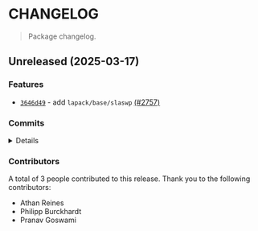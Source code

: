 # CHANGELOG

> Package changelog.

<section class="release" id="unreleased">

## Unreleased (2025-03-17)

<section class="features">

### Features

-   [`3646d49`](https://github.com/stdlib-js/stdlib/commit/3646d490449e83e4db4130b6a16544674550f5c7) - add `lapack/base/slaswp` [(#2757)](https://github.com/stdlib-js/stdlib/pull/2757)

</section>

<!-- /.features -->

<section class="commits">

### Commits

<details>

-   [`e0cef99`](https://github.com/stdlib-js/stdlib/commit/e0cef995e884021db3001dc1a3cfef0ca7b368c2) - **style:** remove extra spaces for regular expressions in publish script _(by Philipp Burckhardt)_
-   [`3646d49`](https://github.com/stdlib-js/stdlib/commit/3646d490449e83e4db4130b6a16544674550f5c7) - **feat:** add `lapack/base/slaswp` [(#2757)](https://github.com/stdlib-js/stdlib/pull/2757) _(by Pranav Goswami, Athan Reines)_

</details>

</section>

<!-- /.commits -->

<section class="contributors">

### Contributors

A total of 3 people contributed to this release. Thank you to the following contributors:

-   Athan Reines
-   Philipp Burckhardt
-   Pranav Goswami

</section>

<!-- /.contributors -->

</section>

<!-- /.release -->

